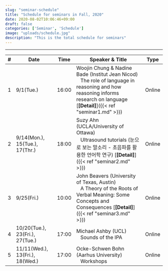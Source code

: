 ```yaml
---
slug: "seminar-schedule"
title: "Schedule for seminars in Fall, 2020"
date: 2020-08-02T10:06:46+09:00
draft: false
categories: ['Seminar', 'Schedule']
image: "uploads/schedule.jpg"
description: "This is the total schedule for seminars"
---
```

*** 
| # | Date | Time | Speaker & Title | Type |
| - | ---- | ---- | --------------- | ---- |
| 1 | 9/1(Tue.) | 16:00 | Woojin Chung & Nadine Bade (Institut Jean Nicod) <br/> &nbsp;&nbsp; The role of language in reasoning and how reasoning informs research on language [**\[Detail\]**]({{< ref "seminar1.md" >}}) | Online |
| 2 | 9/14(Mon.), 15(Tue.), 17(Thr.) | 18:00 | Suzy Ahn (UCLA/University of Ottawa) <br/> &nbsp;&nbsp; Ultrasound tutorials (눈으로 보는 말소리 - 초음파를 활용한 언어학 연구) [**\[Detail\]**]({{< ref "seminar2.md" >}}) | Online |
| 3 | 9/25(Fri.) | 10:00 | John Beavers (University of Texas, Austin) <br/> &nbsp;&nbsp; A Theory of the Roots of Verbal Meaning: Some Concepts and Consequences [**\[Detail\]**]({{< ref "seminar3.md" >}}) | Online |
| 4 | 10/20(Tue.), 23(Fri.), 27(Tue.) | 17:00 | Michael Ashby (UCL) <br/> &nbsp;&nbsp; Sounds of the IPA | Online |
| 5 | 11/11(Wed.), 13(Fri.), 18(Wed.) | 17:00 | Ocke-Schwen Bohn (Aarhus University) <br/> &nbsp;&nbsp; Workshops | Online |